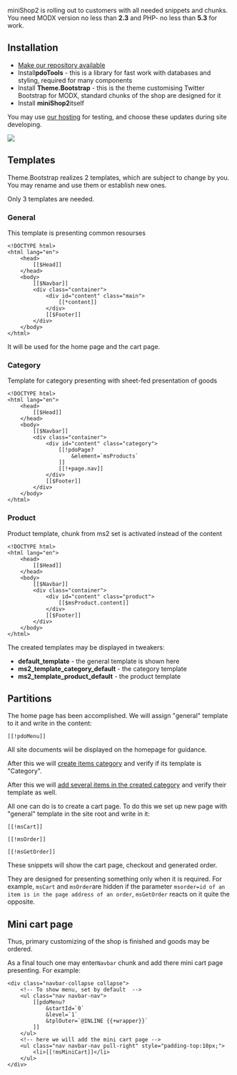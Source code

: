 miniShop2 is rolling out to customers with all needed snippets and chunks.
You need MODX version no less than **2.3** and PHP- no less than **5.3** for work.

## Installation
- [Make our repository available ][1]
- Install**pdoTools** - this is a library for fast work with databases and styling, required for many components
- Install **Theme.Bootstrap** - this is the theme customising Twitter Bootstrap for MODX, standard chunks of the shop are designed for it
- Install **miniShop2**itself

You may use [our hosting][1] for testing, and choose these updates during site developing.

[![](https://file.modx.pro/files/d/a/0/da07c498260916d63690e7796152ea34s.jpg)](https://file.modx.pro/files/d/a/0/da07c498260916d63690e7796152ea34.png)

## Templates
Theme.Bootstrap realizes 2 templates, which are subject to change by you.
You may rename and use them or establish new ones.

Only 3 templates are needed.

### General
This template is presenting common resourses
```
<!DOCTYPE html>
<html lang="en">
    <head>
        [[$Head]]
    </head>
    <body>
        [[$Navbar]]
        <div class="container">
            <div id="content" class="main">
                [[*content]]
            </div>
            [[$Footer]]
        </div>
    </body>
</html>
```
It will be used for the home page and the cart page.

### Category
Template for category presenting with sheet-fed presentation of goods
```
<!DOCTYPE html>
<html lang="en">
    <head>
        [[$Head]]
    </head>
    <body>
        [[$Navbar]]
        <div class="container">
            <div id="content" class="category">
                [[!pdoPage?
                    &element=`msProducts`
                ]]
                [[!+page.nav]]
            </div>
            [[$Footer]]
        </div>
    </body>
</html>
```

### Product
Product template, chunk from ms2 set is activated instead of the content
```
<!DOCTYPE html>
<html lang="en">
    <head>
        [[$Head]]
    </head>
    <body>
        [[$Navbar]]
        <div class="container">
            <div id="content" class="product">
                [[$msProduct.content]]
            </div>
            [[$Footer]]
        </div>
    </body>
</html>
```

The created templates may be displayed in tweakers:
- **default_template** - the general template is shown here
- **ms2_template_category_default** - the category template
- **ms2_template_product_default** - the product template

## Partitions

The home page has been accomplished. We will assign "general" template to it and write in the content:
```
[[!pdoMenu]]
```
All site documents wiil be displayed on the homepage for guidance.

After this we will [create items category][3] and verify if its template is "Category".

After this we will [add several items in the created category][4] and verify their template as well.

All one can do is to create a cart page.
To do this we set up new page with "general" template in the site root and write in it:
```
[[!msCart]]

[[!msOrder]]

[[!msGetOrder]]
```
These snippets will show the cart page, checkout and generated order.

They are designed for presenting something only when it is required.
For example, `msCart` and `msOrder`are hidden if the parameter `msorder=id of an item is in the page address of an order`,
`msGetOrder` reacts on it quite the opposite.

## Mini cart page

Thus, primary customizing of the shop is finished and goods may be ordered.

As a final touch one may enter`Navbar` chunk and add there mini cart page presenting. For example:
```
<div class="navbar-collapse collapse">
    <!-- To show menu, set by default  -->
    <ul class="nav navbar-nav">
        [[pdoMenu?
            &startId=`0`
            &level=`1`
            &tplOuter=`@INLINE {{+wrapper}}`
        ]]
    </ul>
    <!-- here we will add the mini cart page -->
    <ul class="nav navbar-nav pull-right" style="padding-top:10px;">
        <li>[[!msMiniCart]]</li>
    </ul>
</div>
```


[1]: https://modhost.pro
[2]: https://modstore.pro/info/connection
[3]: /components/02_miniShop2/01_Interface/01_Category.md
[4]: /components/02_miniShop2/01_Interface/02_Item.md

